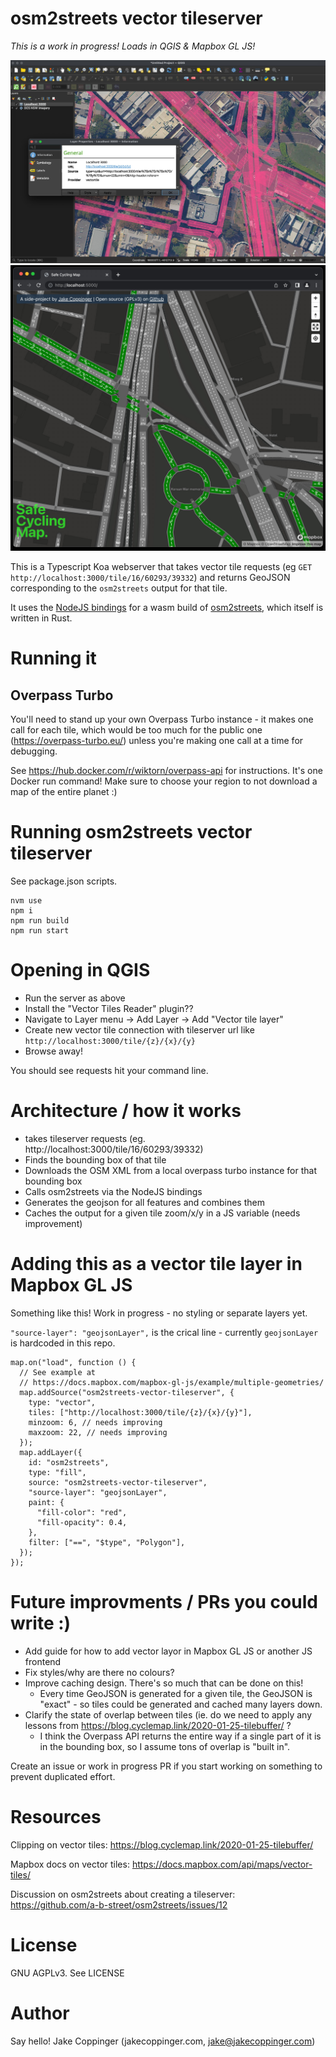 osm2streets vector tileserver
=============================

_This is a work in progress! Loads in QGIS & Mapbox GL JS!_

![Screenshot of QGIS showing tileserver](img/qgis-demo.jpg)
![Screenshot of map](img/safe-cycling-map-2022-01-05.jpg)

This is a Typescript Koa webserver that takes vector tile requests
(eg `GET http://localhost:3000/tile/16/60293/39332`) and returns GeoJSON corresponding to the
`osm2streets` output for that tile.

It uses the [NodeJS bindings](https://www.npmjs.com/package/osm2streets-js-node) for a wasm
build of [osm2streets](https://github.com/a-b-street/osm2streets), which itself is written in Rust.


# Running it
## Overpass Turbo
You'll need to stand up your own Overpass Turbo instance - it makes one call for each tile, which
would be too much for the public one (https://overpass-turbo.eu/) unless you're making one call
at a time for debugging.

See https://hub.docker.com/r/wiktorn/overpass-api for instructions. It's one Docker run command!
Make sure to choose your region to not download a map of the entire planet :)

# Running osm2streets vector tileserver
See package.json scripts.

```
nvm use
npm i
npm run build
npm run start
```

# Opening in QGIS
- Run the server as above
- Install the "Vector Tiles Reader" plugin??
- Navigate to Layer menu -> Add Layer -> Add "Vector tile layer"
- Create new vector tile connection with tileserver url like `http://localhost:3000/tile/{z}/{x}/{y}`
- Browse away!

You should see requests hit your command line.

# Architecture / how it works
- takes tileserver requests (eg. http://localhost:3000/tile/16/60293/39332)
- Finds the bounding box of that tile
- Downloads the OSM XML from a local overpass turbo instance for that bounding box
- Calls osm2streets via the NodeJS bindings
- Generates the geojson for all features and combines them
- Caches the output for a given tile zoom/x/y in a JS variable (needs improvement)

# Adding this as a vector tile layer in Mapbox GL JS

Something like this! Work in progress - no styling or separate layers yet.

`"source-layer": "geojsonLayer",` is the crical line - currently `geojsonLayer` is hardcoded in
this repo.

```
map.on("load", function () {
  // See example at
  // https://docs.mapbox.com/mapbox-gl-js/example/multiple-geometries/
  map.addSource("osm2streets-vector-tileserver", {
    type: "vector",
    tiles: ["http://localhost:3000/tile/{z}/{x}/{y}"],
    minzoom: 6, // needs improving
    maxzoom: 22, // needs improving
  });
  map.addLayer({
    id: "osm2streets",
    type: "fill",
    source: "osm2streets-vector-tileserver",
    "source-layer": "geojsonLayer",
    paint: {
      "fill-color": "red",
      "fill-opacity": 0.4,
    },
    filter: ["==", "$type", "Polygon"],
  });
});
```

# Future improvments / PRs you could write :)
- Add guide for how to add vector layor in Mapbox GL JS or another JS frontend
- Fix styles/why are there no colours?
- Improve caching design. There's so much that can be done on this!
  - Every time GeoJSON is generated for a given tile, the GeoJSON is "exact" - so tiles could be
    generated and cached many layers down.
- Clarify the state of overlap between tiles (ie. do we need to apply any lessons from
  https://blog.cyclemap.link/2020-01-25-tilebuffer/ ?
  - I think the Overpass API returns the entire way if a single part of it is in the bounding box,
    so I assume tons of overlap is "built in".

Create an issue or work in progress PR if you start working on something to prevent duplicated
effort.

# Resources

Clipping on vector tiles:
https://blog.cyclemap.link/2020-01-25-tilebuffer/

Mapbox docs on vector tiles:
https://docs.mapbox.com/api/maps/vector-tiles/

Discussion on osm2streets about creating a tileserver:
https://github.com/a-b-street/osm2streets/issues/12

# License
GNU AGPLv3. See LICENSE

# Author
Say hello!
Jake Coppinger (jakecoppinger.com, jake@jakecoppinger.com)
